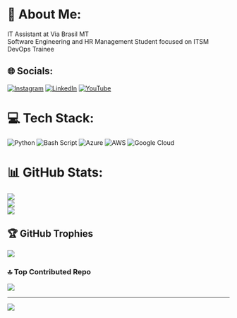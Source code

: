 # 💫 About Me:
IT Assistant at Via Brasil MT<br>Software Engineering and HR Management Student focused on ITSM<br>DevOps Trainee


## 🌐 Socials:
[![Instagram](https://img.shields.io/badge/Instagram-%23E4405F.svg?logo=Instagram&logoColor=white)](https://instagram.com/jgabrieldev) [![LinkedIn](https://img.shields.io/badge/LinkedIn-%230077B5.svg?logo=linkedin&logoColor=white)](https://linkedin.com/in/jgabrieldev1/?locale=en_US) [![YouTube](https://img.shields.io/badge/YouTube-%23FF0000.svg?logo=YouTube&logoColor=white)](https://www.youtube.com/@193Dev) 

# 💻 Tech Stack:
![Python](https://img.shields.io/badge/python-3670A0?style=for-the-badge&logo=python&logoColor=ffdd54) ![Bash Script](https://img.shields.io/badge/bash_script-%23121011.svg?style=for-the-badge&logo=gnu-bash&logoColor=white) ![Azure](https://img.shields.io/badge/azure-%230072C6.svg?style=for-the-badge&logo=microsoftazure&logoColor=white) ![AWS](https://img.shields.io/badge/AWS-%23FF9900.svg?style=for-the-badge&logo=amazon-aws&logoColor=white) ![Google Cloud](https://img.shields.io/badge/GoogleCloud-%234285F4.svg?style=for-the-badge&logo=google-cloud&logoColor=white)
# 📊 GitHub Stats:
![](https://github-readme-stats.vercel.app/api?username=jgabrieldev1&theme=blue-green&hide_border=false&include_all_commits=true&count_private=false)<br/>
![](https://nirzak-streak-stats.vercel.app/?user=jgabrieldev1&theme=blue-green&hide_border=false)<br/>
![](https://github-readme-stats.vercel.app/api/top-langs/?username=jgabrieldev1&theme=blue-green&hide_border=false&include_all_commits=true&count_private=false&layout=compact)

## 🏆 GitHub Trophies
![](https://github-profile-trophy.vercel.app/?username=jgabrieldev1&theme=radical&no-frame=false&no-bg=true&margin-w=4)

### 🔝 Top Contributed Repo
![](https://github-contributor-stats.vercel.app/api?username=jgabrieldev1&limit=5&theme=dark&combine_all_yearly_contributions=true)

---
[![](https://visitcount.itsvg.in/api?id=jgabrieldev1&icon=0&color=0)](https://visitcount.itsvg.in)

<!-- Proudly created with GPRM ( https://gprm.itsvg.in ) -->
